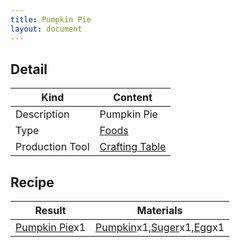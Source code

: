 ```yaml
---
title: Pumpkin Pie
layout: document
---
```

## Detail

|Kind|Content|
|---|---|
|Description|Pumpkin Pie|
|Type|[Foods](Foods)|
|Production Tool|[Crafting Table](Crafting_Table)|

## Recipe

|Result|Materials|
|---|---|
|[Pumpkin Pie](Pumpkin_Pie)x1|[Pumpkin](Pumpkin)x1,[Suger](Suger)x1,[Egg](Egg)x1|

